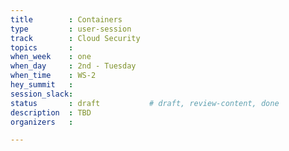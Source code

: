 ```yaml
---
title        : Containers
type         : user-session
track        : Cloud Security
topics       : 
when_week    : one
when_day     : 2nd - Tuesday
when_time    : WS-2
hey_summit   : 
session_slack:
status       : draft           # draft, review-content, done
description  : TBD
organizers   : 

---
```


### 

